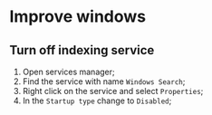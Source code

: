 # Improve windows



## Turn off indexing service
1. Open services manager;
2. Find the service with name `Windows Search`;
3. Right click on the service and select `Properties`;
4. In the `Startup type` change to `Disabled`;